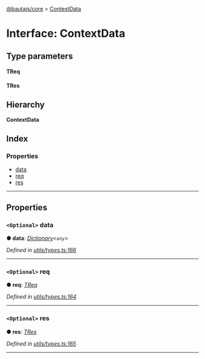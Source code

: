 [@bautajs/core](../README.md) > [ContextData](../interfaces/contextdata.md)

# Interface: ContextData

## Type parameters
#### TReq 
#### TRes 
## Hierarchy

**ContextData**

## Index

### Properties

* [data](contextdata.md#data)
* [req](contextdata.md#req)
* [res](contextdata.md#res)

---

## Properties

<a id="data"></a>

### `<Optional>` data

**● data**: *[Dictionary](dictionary.md)<`any`>*

*Defined in [utils/types.ts:166](https://github.axa.com/Digital/bauta-nodejs/blob/9b864df/packages/bautajs/src/utils/types.ts#L166)*

___
<a id="req"></a>

### `<Optional>` req

**● req**: *[TReq]()*

*Defined in [utils/types.ts:164](https://github.axa.com/Digital/bauta-nodejs/blob/9b864df/packages/bautajs/src/utils/types.ts#L164)*

___
<a id="res"></a>

### `<Optional>` res

**● res**: *[TRes]()*

*Defined in [utils/types.ts:165](https://github.axa.com/Digital/bauta-nodejs/blob/9b864df/packages/bautajs/src/utils/types.ts#L165)*

___

